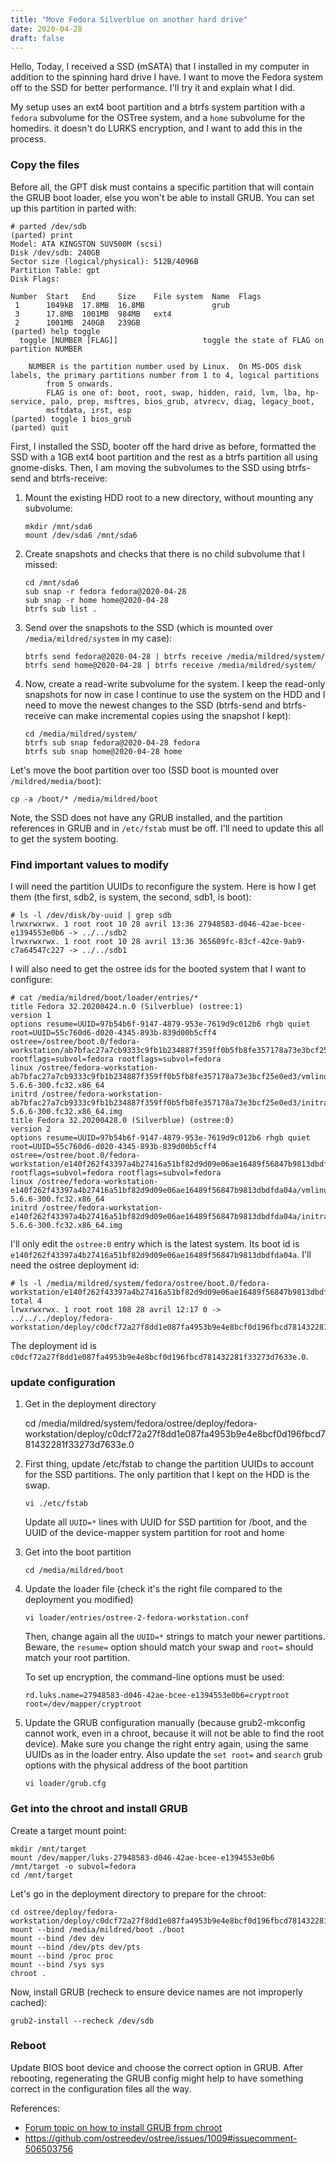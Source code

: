 ```yaml
---
title: "Move Fedora Silverblue on another hard drive"
date: 2020-04-28
draft: false
---
```


Hello, Today, I received a SSD (mSATA) that I installed in my computer in
addition to the spinning hard drive I have. I want to move the Fedora system off
to the SSD for better performance. I'll try it and explain what I did.

My setup uses an ext4 boot partition and a btrfs system partition with a
`fedora` subvolume for the OSTree system, and a `home` subvolume for the
homedirs. it doesn't do LURKS encryption, and I want to add this in the process.

### Copy the files

Before all, the GPT disk must contains a specific partition that will contain the GRUB boot loader, else you won't be able to install GRUB. You can set up this partition in parted with:

    # parted /dev/sdb
    (parted) print                                                            
    Model: ATA KINGSTON SUV500M (scsi)
    Disk /dev/sdb: 240GB
    Sector size (logical/physical): 512B/4096B
    Partition Table: gpt
    Disk Flags: 
    
    Number  Start   End     Size    File system  Name  Flags
     1      1049kB  17.8MB  16.8MB               grub
     3      17.8MB  1001MB  984MB   ext4
     2      1001MB  240GB   239GB
    (parted) help toggle                                                      
      toggle [NUMBER [FLAG]]                   toggle the state of FLAG on partition NUMBER
    
	    NUMBER is the partition number used by Linux.  On MS-DOS disk labels, the primary partitions number from 1 to 4, logical partitions
            from 5 onwards.
            FLAG is one of: boot, root, swap, hidden, raid, lvm, lba, hp-service, palo, prep, msftres, bios_grub, atvrecv, diag, legacy_boot,
            msftdata, irst, esp
    (parted) toggle 1 bios_grub
    (parted) quit

First, I installed the SSD, booter off the hard drive as before, formatted the
SSD with a 1GB ext4 boot partition and the rest as a btrfs partition all using
gnome-disks. Then, I am moving the subvolumes to the SSD using btrfs-send and
btrfs-receive:

1.  Mount the existing HDD root to a new directory, without mounting any
    subvolume:

        mkdir /mnt/sda6
        mount /dev/sda6 /mnt/sda6

2.  Create snapshots and checks that there is no child subvolume that I missed:

        cd /mnt/sda6
        sub snap -r fedora fedora@2020-04-28
        sub snap -r home home@2020-04-28
        btrfs sub list .

3.  Send over the snapshots to the SSD (which is mounted over
    `/media/mildred/system` in my case):

        btrfs send fedora@2020-04-28 | btrfs receive /media/mildred/system/
        btrfs send home@2020-04-28 | btrfs receive /media/mildred/system/

4.  Now, create a read-write subvolume for the system. I keep the read-only snapshots for now in case I continue to use the system on the HDD and I need to move the newest changes to the SSD (btrfs-send and btrfs-receive can make incremental copies using the snapshot I kept):

        cd /media/mildred/system/
        btrfs sub snap fedora@2020-04-28 fedora
        btrfs sub snap home@2020-04-28 home

Let's move the boot partition over too (SSD boot is mounted over
`/mildred/media/boot`):

    cp -a /boot/* /media/mildred/boot

Note, the SSD does not have any GRUB installed, and the partition references in
GRUB and in `/etc/fstab` must be off. I'll need to update this all to get the
system booting.

### Find important values to modify

I will need the partition UUIDs to reconfigure the system. Here is how I get them (the first, sdb2, is system, the second, sdb1, is boot):

    # ls -l /dev/disk/by-uuid | grep sdb
    lrwxrwxrwx. 1 root root 10 28 avril 13:36 27948583-d046-42ae-bcee-e1394553e0b6 -> ../../sdb2
    lrwxrwxrwx. 1 root root 10 28 avril 13:36 365609fc-83cf-42ce-9ab9-c7a64547c227 -> ../../sdb1

I will also need to get the ostree ids for the booted system that I want to configure:

    # cat /media/mildred/boot/loader/entries/*
    title Fedora 32.20200424.n.0 (Silverblue) (ostree:1)
    version 1
    options resume=UUID=97b54b6f-9147-4879-953e-7619d9c012b6 rhgb quiet root=UUID=55c760d6-d020-4345-893b-839d00b5cff4 ostree=/ostree/boot.0/fedora-workstation/ab7bfac27a7cb9333c9fb1b234887f359ff0b5fb8fe357178a73e3bcf25e0ed3/0 rootflags=subvol=fedora rootflags=subvol=fedora
    linux /ostree/fedora-workstation-ab7bfac27a7cb9333c9fb1b234887f359ff0b5fb8fe357178a73e3bcf25e0ed3/vmlinuz-5.6.6-300.fc32.x86_64
    initrd /ostree/fedora-workstation-ab7bfac27a7cb9333c9fb1b234887f359ff0b5fb8fe357178a73e3bcf25e0ed3/initramfs-5.6.6-300.fc32.x86_64.img
    title Fedora 32.20200428.0 (Silverblue) (ostree:0)
    version 2
    options resume=UUID=97b54b6f-9147-4879-953e-7619d9c012b6 rhgb quiet root=UUID=55c760d6-d020-4345-893b-839d00b5cff4 ostree=/ostree/boot.0/fedora-workstation/e140f262f43397a4b27416a51bf82d9d09e06ae16489f56847b9813dbdfda04a/0 rootflags=subvol=fedora rootflags=subvol=fedora
    linux /ostree/fedora-workstation-e140f262f43397a4b27416a51bf82d9d09e06ae16489f56847b9813dbdfda04a/vmlinuz-5.6.6-300.fc32.x86_64
    initrd /ostree/fedora-workstation-e140f262f43397a4b27416a51bf82d9d09e06ae16489f56847b9813dbdfda04a/initramfs-5.6.6-300.fc32.x86_64.img

I'll only edit the `ostree:0` entry which is the latest system. Its boot id is `e140f262f43397a4b27416a51bf82d9d09e06ae16489f56847b9813dbdfda04a`. I'll need the ostree deployment id:

    # ls -l /media/mildred/system/fedora/ostree/boot.0/fedora-workstation/e140f262f43397a4b27416a51bf82d9d09e06ae16489f56847b9813dbdfda04a
    total 4
    lrwxrwxrwx. 1 root root 108 28 avril 12:17 0 -> ../../../deploy/fedora-workstation/deploy/c0dcf72a27f8dd1e087fa4953b9e4e8bcf0d196fbcd781432281f33273d7633e.0

The deployment id is `c0dcf72a27f8dd1e087fa4953b9e4e8bcf0d196fbcd781432281f33273d7633e.0`.

### update configuration

1.  Get in the deployment directory

    cd /media/mildred/system/fedora/ostree/deploy/fedora-workstation/deploy/c0dcf72a27f8dd1e087fa4953b9e4e8bcf0d196fbcd781432281f33273d7633e.0

2.  First thing, update /etc/fstab to change the partition UUIDs to account for the SSD partitions. The only partition that I kept on the HDD is the swap.

        vi ./etc/fstab

    Update all `UUID=*` lines with UUID for SSD partition for /boot, and the UUID of the device-mapper system partition for root and home

3.  Get into the boot partition

        cd /media/mildred/boot

4.  Update the loader file (check it's the right file compared to the deployment you modified)

        vi loader/entries/ostree-2-fedora-workstation.conf
 
    Then, change again all the `UUID=*` strings to match your newer partitions. Beware, the `resume=` option should match your swap and `root=` should match your root partition.
    
    To set up encryption, the command-line options must be used:
    
        rd.luks.name=27948583-d046-42ae-bcee-e1394553e0b6=cryptroot root=/dev/mapper/cryptroot

5.  Update the GRUB configuration manually (because grub2-mkconfig cannot work, even in a chroot, because it will not be able to find the root device). Make sure you change the right entry again, using the same UUIDs as in the loader entry. Also update the `set root=` and `search` grub options with the physical address of the boot partition

        vi loader/grub.cfg

### Get into the chroot and install GRUB

Create a target mount point:

    mkdir /mnt/target
    mount /dev/mapper/luks-27948583-d046-42ae-bcee-e1394553e0b6 /mnt/target -o subvol=fedora
    cd /mnt/target

Let's go in the deployment directory to prepare for the chroot:
    
    cd ostree/deploy/fedora-workstation/deploy/c0dcf72a27f8dd1e087fa4953b9e4e8bcf0d196fbcd781432281f33273d7633e.0
    mount --bind /media/mildred/boot ./boot
    mount --bind /dev dev
    mount --bind /dev/pts dev/pts
    mount --bind /proc proc
    mount --bind /sys sys
    chroot .

Now, install GRUB (recheck to ensure device names are not improperly cached):

    grub2-install --recheck /dev/sdb

### Reboot

Update BIOS boot device and choose the correct option in GRUB. After rebooting, regenerating the GRUB config might help to have something correct in the configuration files all the way.

References:

- [Forum topic on how to install GRUB from chroot](https://discussion.fedoraproject.org/t/recover-grub-after-reinstall-windows/9123)
- https://github.com/ostreedev/ostree/issues/1009#issuecomment-506503756
